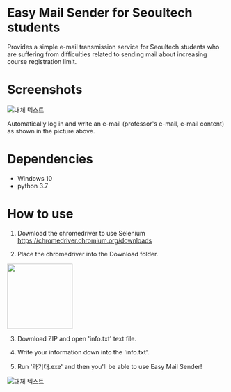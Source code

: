# Easy Mail Sender for Seoultech students

Provides a simple e-mail transmission service for Seoultech students who are suffering from difficulties related to sending mail about increasing course registration limit.

# Screenshots

![대체 텍스트](https://i.ibb.co/8K494m8/ex2.png)

Automatically log in and write an e-mail (professor's e-mail, e-mail content) as shown in the picture above.

# Dependencies

* Windows 10
* python 3.7

# How to use

1. Download the chromedriver to use Selenium
https://chromedriver.chromium.org/downloads

2. Place the chromedriver into the Download folder.

<img src=https://i.ibb.co/Q7VqfcG/black.png, width=150>

3. Download ZIP and open 'info.txt' text file.

4. Write your information down into the 'info.txt'.

5. Run '과기대.exe' and then you'll be able to use Easy Mail Sender!

![대체 텍스트](https://i.ibb.co/8K494m8/ex2.png)
